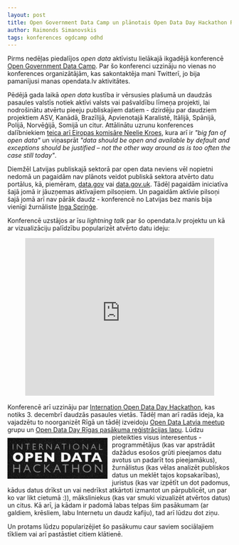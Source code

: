```yaml
---
layout: post
title: Open Government Data Camp un plānotais Open Data Day Hackathon Rīgā
author: Raimonds Simanovskis
tags: konferences ogdcamp odhd
---
```


Pirms nedēļas piedalījos *open data* aktīvistu lielākajā ikgadējā konferencē [Open Government Data Camp](http://ogdcamp.org). Par šo konferenci uzzināju no vienas no konferences organizātājām, kas sakontaktēja mani Twitterī, jo bija pamanījusi manas opendata.lv aktivitātes.

Pēdējā gada laikā *open data* kustība ir vērsusies plašumā un daudzās pasaules valstīs notiek aktīvi valsts vai pašvaldību līmeņa projekti, lai nodrošinātu atvērtu pieeju publiskajiem datiem - dzirdēju par daudziem projektiem ASV, Kanādā, Brazīlijā, Apvienotajā Karalistē, Itālijā, Spānijā, Polijā, Norvēģijā, Somijā un citur. Attālinātu uzrunu konferences dalībniekiem [teica arī Eiropas komisāre Neelie Kroes](http://blogs.ec.europa.eu/neelie-kroes/public-data-for-all-%E2%80%93-opening-up-europes-public-sector/), kura arī ir *"big fan of open data"* un viņasprāt *"data should be open and available by default and exceptions should be justified – not the other way around as is too often the case still today"*.

Diemžēl Latvijas publiskajā sektorā par open data neviens vēl nopietni nedomā un pagaidām nav plānots veidot publiskā sektora atvērto datu portālus, kā, piemēram, [data.gov](http://data.gov) vai [data.gov.uk](http://data.gov.uk). Tādēļ pagaidām iniciatīva šajā jomā ir jāuzņemas aktīvajiem pilsoņiem. Un pagaidām aktīvie pilsoņi šajā jomā arī nav pārāk daudz - konferencē no Latvijas bez manis bija vienīgi žurnāliste [Inga Spriņģe](https://twitter.com/IngaSpringe).

Konferencē uzstājos ar īsu *lightning talk* par šo opendata.lv projektu un kā ar vizualizāciju palīdzību popularizēt atvērto datu ideju:

<div style="text-align:center">
<iframe src="http://www.slideshare.net/slideshow/embed_code/9808543" width="425" height="355" frameborder="0" marginwidth="0" marginheight="0" scrolling="no"></iframe>
</div>

Konferencē arī uzzināju par [Internation Open Data Day Hackathon](http://www.opendataday.org), kas notiks 3. decembrī daudzās pasaules vietās. Tādēļ man arī radās ideja, ka vajadzētu to noorganizēt Rīgā un tādēļ izveidoju [Open Data Latvia meetup](http://www.meetup.com/opendata-latvia) grupu un [Open Data Day Rīgas pasākuma reģistrācijas lapu](http://www.meetup.com/opendata-latvia/events/39140702/).<a href="http://www.opendataday.org"><img src="/images/odhackathon.png" alt="Internation Open Data Hackathon" style="float:left; padding:10px 10px 10px 0"/></a> Lūdzu pieteikties visus interesentus - programmētājus (kas var apstrādāt dažādus esošos grūti pieejamos datu avotus un padarīt tos pieejamākus), žurnālistus (kas vēlas analizēt publiskos datus un meklēt tajos kopsakarības), juristus (kas var izpētīt un dot padomus, kādus datus drīkst un vai nedrīkst atkārtoti izmantot un pārpublicēt, un par ko var likt cietumā :)), māksliniekus (kas var smuki vizualizēt atvērtos datus) un citus. Kā arī, ja kādam ir padomā labas telpas šim pasākumam (ar galdiem, krēsliem, labu Internetu un daudz kafiju), tad arī lūdzu dot ziņu.

Un protams lūdzu popularizējiet šo pasākumu caur saviem sociālajiem tīkliem vai arī pastāstiet citiem klātienē.
